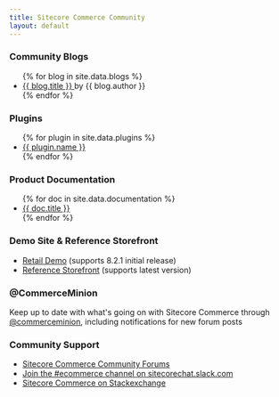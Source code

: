 ```yaml
---
title: Sitecore Commerce Community
layout: default
---
```




### Community Blogs

<ul>
    {% for blog in site.data.blogs %}
    <li>
        <a href="{{blog.link}}">
            {{ blog.title }}
        </a>
        by {{ blog.author }}
    </li>
    {% endfor %}
</ul>

### Plugins

<ul>
    {% for plugin in site.data.plugins %}
    <li>
        <a href="{{plugin.link}}">
            {{ plugin.name }}
        </a>
    </li>
    {% endfor %}
</ul>

### Product Documentation

<ul>
    {% for doc in site.data.documentation %}
    <li>
        <a href="{{doc.link}}">
            {{ doc.title }}
        </a>
    </li>
    {% endfor %}
</ul>

### Demo Site & Reference Storefront

- [Retail Demo](https://github.com/Sitecore/Sitecore.Demo.Retail) (supports 8.2.1 initial release)
- [Reference Storefront](https://github.com/Sitecore/Reference-Storefront) (supports latest version)

### @CommerceMinion

Keep up to date with what's going on with Sitecore Commerce through [@commerceminion](https://twitter.com/commerceminion), including notifications for new forum posts

### Community Support

- [Sitecore Commerce Community Forums](https://community.sitecore.net/developers/f/6)
- [Join the #ecommerce channel on sitecorechat.slack.com](https://sitecorechat.slack.com/)
- [Sitecore Commerce on Stackexchange](https://sitecore.stackexchange.com/questions/tagged/sitecore-commerce)

